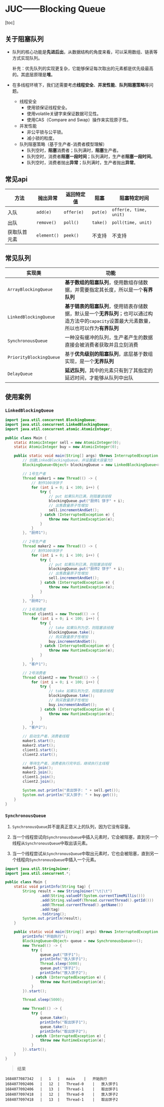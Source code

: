 # JUC——Blocking Queue

[toc]

## 关于阻塞队列

- 队列的核心功能是**先进后出**，从数据结构的角度来看，可以采用数组、链表等方式实现队列。

  补充：优先队列的实现更复杂，它能够保证每次取出的元素都是优先级最高的。其底层原理是**堆**。



- 在多线程环境下，我们还需要考虑**线程安全**、**并发性能**、**队列阻塞策略**等问题。
  - 线程安全
    - 使用锁保证线程安全。
    - 使用volatile关键字来保证数据可见性。
    - 使用CAS（Compare and Swap）操作来实现原子性。
  - 并发性能
    - 非公平锁与公平锁。
    - 减小锁的粒度。
  - 队列阻塞策略（基于生产者-消费者模型理解）
    - 队列空时，**阻塞**消费者；队列满时，**阻塞**生产者。
    - 队列空时，消费者**阻塞一段时间**；队列满时，生产者**阻塞一段时间**。
    - 队列空时，消费者抛出**异常**；队列满时，生产者抛出**异常**。



## 常见api

| 方法         | 抛出异常    | 返回特定值 | 阻塞     | 阻塞特定时间           |
| ------------ | ----------- | ---------- | -------- | ---------------------- |
| 入队         | `add(e)`    | `offer(e)` | `put(e)` | `offer(e, time, unit)` |
| 出队         | `remove()`  | `poll()`   | `take()` | `poll(time, unit)`     |
| 获取队首元素 | `element()` | `peek()`   | 不支持   | 不支持                 |



## 常见队列



| 实现类                  | 功能                                                         |
| ----------------------- | ------------------------------------------------------------ |
| `ArrayBlockingQueue`    | **基于数组的阻塞队列**，使用数组存储数据，并需要指定其长度，所以是一个**有界队列** |
| `LinkedBlockingQueue`   | **基于链表的阻塞队列**，使用链表存储数据，默认是一个**无界队列**；也可以通过构造方法中的`capacity`设置最大元素数量，所以也可以作为**有界队列** |
| `SynchronousQueue`      | 一种没有缓冲的队列，生产者产生的数据直接会被消费者获取并且立刻消费 |
| `PriorityBlockingQueue` | 基于**优先级别的阻塞队列**，底层基于数组实现，是一个**无界队列** |
| `DelayQueue`            | **延迟队列**，其中的元素只有到了其指定的延迟时间，才能够从队列中出队 |





## 使用案例

### `LinkedBlockingQueue`

```java
import java.util.concurrent.BlockingQueue;
import java.util.concurrent.LinkedBlockingQueue;
import java.util.concurrent.atomic.AtomicInteger;

public class Main {
    static AtomicInteger sell = new AtomicInteger(0);
    static AtomicInteger buy = new AtomicInteger(0);

    public static void main(String[] args) throws InterruptedException {
        // 创建LinkedBlockingQueue，并设置最大容量为3
        BlockingQueue<Object> blockingQueue = new LinkedBlockingQueue<>(3);

        // 1号生产者
        Thread maker1 = new Thread(() -> {
            // 制作100块饼子
            for (int i = 0; i < 100; i++) {
                try {
                    // put 如果队列已满，则阻塞该线程
                    blockingQueue.put("厨师1 饼子" + i);
                    // 出售数量原子性增加
                    sell.incrementAndGet();
                } catch (InterruptedException e) {
                    throw new RuntimeException(e);
                }
            }
        }, "厨师1");

        // 2号生产者
        Thread maker2 = new Thread(() -> {
            // 制作100块饼子
            for (int i = 0; i < 100; i++) {
                try {
                    // put 如果队列已满，则阻塞该线程
                    blockingQueue.put("厨师2 饼子" + i);
                    // 出售数量原子性增加
                    sell.incrementAndGet();
                } catch (InterruptedException e) {
                    throw new RuntimeException(e);
                }
            }
        }, "厨师2");

        // 1号消费者
        Thread client1 = new Thread(() -> {
            for (int i = 0; i < 100; i++) {
                try {
                    // take 如果队列为空，则阻塞该线程
                    blockingQueue.take();
                    // 购买数量原子性增加
                    buy.incrementAndGet();
                } catch (InterruptedException e) {
                    throw new RuntimeException(e);
                }
            }
        }, "客户1");

        // 2号消费者
        Thread client2 = new Thread(() -> {
            for (int i = 0; i < 100; i++) {
                try {
                    // take 如果队列为空，则阻塞该线程
                    blockingQueue.take();
                    // 购买数量原子性增加
                    buy.incrementAndGet();
                } catch (InterruptedException e) {
                    throw new RuntimeException(e);
                }
            }
        }, "客户2");

        // 启动生产者、消费者线程
        maker1.start();
        maker2.start();
        client1.start();
        client2.start();

        // 等待生产者、消费者执行完毕后，继续执行主线程
        maker1.join();
        maker2.join();
        client1.join();
        client2.join();

        System.out.println("卖出饼子: " + sell.get());
        System.out.println("买入饼子: " + buy.get());
    }
}
```



### `SynchronousQueue`

1. `SynchronousQueue`并不是真正意义上的队列，因为它没有容量。

2. 当一个线程尝试向`SynchronousQueue`中插入元素时，它会被阻塞，直到另一个线程从`SynchronousQueue`中取出该元素。

3. 当一个线程尝试从`SynchronousQueue`中取出元素时，它也会被阻塞，直到另一个线程向`SynchronousQueue`中插入一个元素。

   

```java
import java.util.StringJoiner;
import java.util.concurrent.*;

public class Main {
    static void printInfo(String tag) {
        String result = new StringJoiner("\t|\t")
                .add(String.valueOf(System.currentTimeMillis()))
                .add(String.valueOf(Thread.currentThread().getId()))
                .add(Thread.currentThread().getName())
                .add(tag)
                .toString();
        System.out.println(result);
    }

    public static void main(String[] args) throws InterruptedException {
        printInfo("开始执行");
        BlockingQueue<Object> queue = new SynchronousQueue<>();
        new Thread(() -> {
            try {
                queue.put("饼子1");
                printInfo("放入饼子1");
                Thread.sleep(5000);
                queue.put("饼子2");
                printInfo("放入饼子2");
            } catch (InterruptedException e) {
                throw new RuntimeException(e);
            }
        }).start();

        Thread.sleep(5000);

        new Thread(() -> {
            try {
                queue.take();
                printInfo("取出饼子1");
                queue.take();
                printInfo("取出饼子2");
            } catch (InterruptedException e) {
                throw new RuntimeException(e);
            }
        }).start();
    }
}
```



> 结果

```
1684077087342	|	1	|	main	|	开始执行
1684077092406	|	12	|	Thread-0	|	放入饼子1
1684077092406	|	13	|	Thread-1	|	取出饼子1
1684077097418	|	12	|	Thread-0	|	放入饼子2
1684077097418	|	13	|	Thread-1	|	取出饼子2
```

